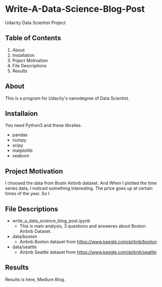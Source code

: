 # Write-A-Data-Science-Blog-Post
Udacity Data Scientist Project

## Table of Contents
1. About
2. Installation
3. Poject Motivation
4. File Descriptions
5. Results

## About
This is a program for Udacity's nanodegree of Data Scientist.

## Installaion
You need Python3 and these libralies.
* pandas
* numpy
* scipy
* matplotlib
* seaborn

## Project Motivation
I choosed the data from Bostn Airbnb dataset.
And When I plotted the time series data, I noticed something interesting.
The price goes up at certain times of the year.
So I 

## File Descriptions
* write_a_data_science_blog_post.ipynb
  * This is main analysis, 3 questions and answeres about Boston Airbnb Dataset.
* data/boston
  * Airbnb Boston dataset from https://www.kaggle.com/airbnb/boston
* data/seattle
  * Airbnb Seattle dataset from https://www.kaggle.com/airbnb/seattle

## Results
Results is here, Medium Blog.
